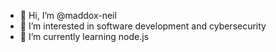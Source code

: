 - 👋 Hi, I’m @maddox-neil
- 👀 I’m interested in software development and cybersecurity
- 🌱 I’m currently learning node.js
<!--
- 💞️ I’m looking to collaborate on ...
- 📫 How to reach me ...
-->

<!---
maddox-neil/maddox-neil is a ✨ special ✨ repository because its `README.md` (this file) appears on your GitHub profile.
You can click the Preview link to take a look at your changes.
--->
